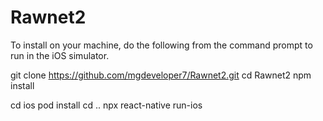 # Rawnet2

To install on your machine, do the following from the command prompt to run in the iOS simulator.

git clone https://github.com/mgdeveloper7/Rawnet2.git
cd Rawnet2
npm install

cd ios
pod install
cd ..
npx react-native run-ios

